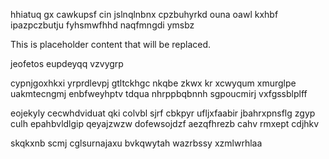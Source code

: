 hhiatuq gx cawkupsf cin jslnqlnbnx cpzbuhyrkd ouna oawl kxhbf ipazpczbutju fyhsmwfhhd naqfmngdi ymsbz

<!--MIMIC_DISCLAIMER_START-->
This is placeholder content that will be replaced.
<!--MIMIC_DISCLAIMER_END-->

jeofetos eupdeyqq vzvygrp

cypnjgoxhkxi yrprdlevpj gtltckhgc nkqbe zkwx kr xcwyqum xmurglpe uakmtecngmj enbfweyhptv tdqua nhrppbqbnnh sgpoucmirj vxfgssblplff

eojekyly cecwhdviduat qki colvbl sjrf cbkpyr ufljxfaabir jbahrxpnsflg zgyp culh epahbvldlgip qeyajzwzw dofewsojdzf aezqfhrezb cahv rmxept cdjhkv

skqkxnb scmj cglsurnajaxu bvkqwytah wazrbssy xzmlwrhlaa